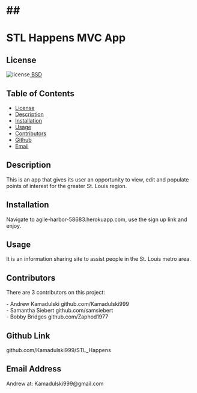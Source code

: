 # ##  <h1>STL Happens MVC App</h1><h2> License </h2>
![license](https://img.shields.io/badge/License-BSD_3--Clause-blue.svg)[  BSD](https://opensource.org/licenses/BSD-3-Clause)<h2> Table of Contents </h2> 
- [License](#license) 
- [Description](#description) 
- [Installation](#installation) 
- [Usage](#usage) 
- [Contributors](#contributors) 
- [Github](#github) 
- [Email](#email) 
<h2>Description</h2> <p>This is an app that gives its user an opportunity to view, edit and populate points of interest for the greater St. Louis region.</p><h2>Installation</h2> <p>Navigate to <a>agile-harbor-58683.herokuapp.com</a>, use the sign up link and enjoy.</p><h2>Usage</h2> <p>It is an information sharing site to assist people in the St. Louis metro area.</p>
<h2>Contributors</h2> <p>There are 3 contributors on this project:</p>
- Andrew Kamadulski  <a>github.com/Kamadulski999</a><br> 
- Samantha Siebert  <a>github.com/samsiebert</a><br> 
- Bobby Bridges  <a>github.com/Zaphod1977</a><br><h2>Github Link</h2> <a>github.com/Kamadulski999/STL_Happens</a><h2>Email Address</h2><p>Andrew at: Kamadulski999@gmail.com</p>